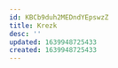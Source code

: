 ```yaml
---
id: KBCb9duh2MEDndYEpswzZ
title: Krezk
desc: ''
updated: 1639948725433
created: 1639948725433
---
```


